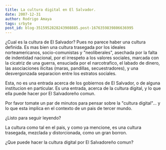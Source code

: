 ```yaml
---
title: La cultura digital en El Salvador.
date: 2007-12-31
author: Rodrigo Amaya
tags: srbyte
post_id: blog-3515952828243908885.post-1676359839806636995
---
```


¿Cual es la cultura de El Salvador? Pues no parece haber una cultura definida. Es mas bien una cultura trasegada por los ideales norteamericanos, socio-comunistas y "neoliberales", asechada por la falta de indentidad nacional, por el irrespeto a los valores sociales, marcada con la cicatriz de una guerra, ensuciada por el narcotrafico, el labado de dinero, las asociaciones ilicitas (maras, pandillas, secuestradores), y una desvergonzada separacion entre los estratos sociales.

Esta, no es una entrada acerca de los gobiernos de El Salvador, o de alguna institucion en particular. Es una entrada, acerca de la cultura digital, y lo que ella puede hacer por El Salvadoreño comun.

Por favor tomate un par de minutos para pensar sobre la "cultura digital"... y lo que esta implica en el contexto de un pais de tercer mundo.

¿Listo para seguir leyendo?

La cultura como tal en el pais, y como ya mencione, es una cultura trasegada, mezclada y distorcionada, como un gran borron.

¿Que puede hacer la cultura digital por El Salvadoreño comun?